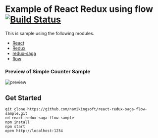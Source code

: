 Example of React Redux using flow [![Build Status][travis-badge]][travis-url]
==============================
This is sample using the following modules.

* [React](https://github.com/facebook/react)
* [Redux](https://github.com/reactjs/redux)
* [redux-saga](https://github.com/yelouafi/redux-saga)
* [flow](https://github.com/facebook/flow)

### Preview of Simple Counter Sample
![preview](https://cloud.githubusercontent.com/assets/3187220/15407379/7e405ed8-1e45-11e6-80c7-77384547aef5.gif)


Get Started
------------------------------
```
git clone https://github.com/namikingsoft/react-redux-saga-flow-sample.git
cd react-redux-saga-flow-sample
npm install
npm start
open http://localhost:1234
```

[travis-badge]: https://travis-ci.org/namikingsoft/react-redux-saga-flow-sample.svg?branch=master
[travis-url]: https://travis-ci.org/namikingsoft/react-redux-saga-flow-sample
